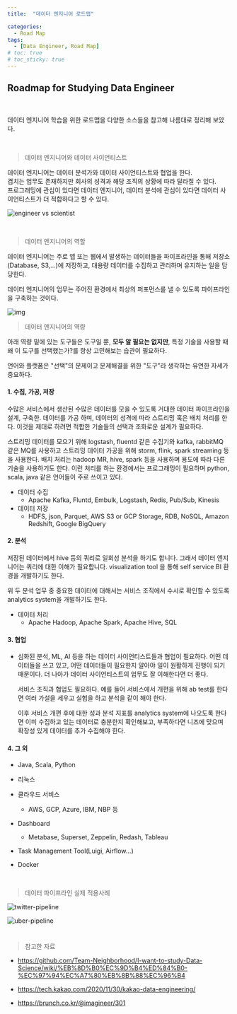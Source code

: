 ```yaml
---
title:  "데이터 엔지니어 로드맵"

categories:
  - Road Map
tags:
  - [Data Engineer, Road Map]
# toc: true
# toc_sticky: true
---
```


## Roadmap for Studying Data Engineer  

<br>


데이터 엔지니어 학습을 위한 로드맵을
다양한 소스들을 참고해 나름대로 정리해 보았다.  

<br>



> 데이터 엔지니어와 데이터 사이언티스트

데이터 엔지니어는 데이터 분석가와 데이터 사이언티스트와 협업을 한다.  
겹치는 업무도 존재하지만 회사의 성격과 해당 조직의 상황에 따라 달라질 수 있다.  
프로그래밍에 관심이 있다면 데이터 엔지니어, 데이터 분석에 관심이 있다면 데이터 사이언티스트가 더 적합하다고 할 수 있다.

![engineer vs scientist](https://tech.kakao.com/wp-content/uploads/2021/03/01-3.png)

<br>



> 데이터 엔지니어의 역할

데이터 엔지니어는 주로 앱 또는 웹에서 발생하는 데이터들을 파이프라인을 통해 저장소(Database, S3,...)에 저장하고, 대용량 데이터를 수집하고 관리하며 유지하는 일을 담당한다.

데이터 엔지니어의 업무는 주어진 환경에서 최상의 퍼포먼스를 낼 수 있도록 파이프라인을 구축하는 것이다.

![img](https://camo.githubusercontent.com/fbb3e684f6561512d457132d5cdf6c74bea2180583916286bf66b0aeefade61c/68747470733a2f2f7777772e64726f70626f782e636f6d2f732f3572307462623374356666636533692f53637265656e73686f74253230323031382d30372d323225323030392e31342e30352e706e673f7261773d31)
<br>



> 데이터 엔지니어의 역량

아래 역량 밑에 있는 도구들은 도구일 뿐, **모두 알 필요는 없지만**, 특정 기술을 사용할 때 왜 이 도구를 선택했는가?를 항상 고민해보는 습관이 필요하다.

언어와 플랫폼은 "선택"의 문제이고 문제해결을 위한 "도구"라 생각하는 유연한 자세가 중요하다.

#### 1. 수집, 가공, 저장

수많은 서비스에서 생산된 수많은 데이터를 모을 수 있도록 거대한 데이터 파이프라인을 설계, 구축한. 데이터를 가공 하며, 데이터의 성격에 따라 스트리밍 혹은 배치 처리를 한다. 이것을 제대로 하려면 적합한 기술들의 선택과 조화로운 설계가 필요하다.

스트리밍 데이터를 모으기 위해 logstash, fluentd 같은 수집기와 kafka, rabbitMQ 같은 MQ를 사용하고 스트리밍 데이터 가공을 위해 storm, flink, spark streaming 등을 사용한다. 배치 처리는 hadoop MR, hive, spark 등을 사용하며 용도에 따라 다른 기술을 사용하기도 한다. 이런 처리를 하는 환경에서는 프로그래밍이 필요하며 python, scala, java 같은 언어들이 주로 쓰이고 있다. 

- 데이터 수집
  - Apache Kafka, Fluntd, Embulk, Logstash, Redis, Pub/Sub, Kinesis
- 데이터 저장
  - HDFS, json, Parquet, AWS S3 or GCP Storage, RDB, NoSQL, Amazon Redshift, Google BigQuery

#### 2. 분석

저장된 데이터에서 hive 등의 쿼리로 일회성 분석을 하기도 합니다. 그래서 데이터 엔지니어는 쿼리에 대한 이해가 필요합니다. visualization tool 을 통해 self service BI 환경을 개발하기도 한다.

위 두 분석 업무 중 중요한 데이터에 대해서는 서비스 조직에서 수시로 확인할 수 있도록 analytics system을 개발하기도 한다.

- 데이터 처리
  - Apache Hadoop, Apache Spark, Apache Hive, SQL

#### 3. 협업

* 심화된 분석, ML, AI 등을 하는 데이터 사이언티스트들과 협업이 필요하다. 어떤 데이터들을 쓰고 있고, 어떤 데이터들이 필요한지 알아야 일이 원활하게 진행이 되기 때문이다. 더 나아가 데이터 사이언티스트의 업무도 잘 이해한다면 더 좋다.

  서비스 조직과 협업도 필요하다. 예를 들어 서비스에서 개편을 위해 ab test를 한다면 여러 가설을 세우고 실험을 하고 분석을 같이 해야 한다.

  이후 서비스 개편 후에 대한 성과 분석 지표를 analytics system에 나오도록 한다면 이미 수집하고 있는 데이터로 충분한지 확인해보고, 부족하다면 니즈에 맞으며 확장성 있게 데이터를 추가 수집해야 한다.

#### 4. 그 외

- Java, Scala, Python

- 리눅스
- 클라우드 서비스
  - AWS, GCP, Azure, IBM, NBP 등
- Dashboard
  - Metabase, Superset, Zeppelin, Redash, Tableau
- Task Management Tool(Luigi, Airflow...)
- Docker



<br>

> 데이터 파이프라인 실제 적용사례

![twitter-pipeline](https://camo.githubusercontent.com/ba1ed6394839f5e7b4ccfc7a96891102c321ad8909e9793cafecaa600e8f7942/68747470733a2f2f7777772e64726f70626f782e636f6d2f732f783668733938306e666135676262692f53637265656e73686f74253230323031382d30372d323225323030392e31362e30382e706e673f7261773d31)

![uber-pipeline](https://camo.githubusercontent.com/ecbf6a48de2e4d33aa07a7cc2534cc121571cf57139c4853f976fc331fc2de4c/68747470733a2f2f7777772e64726f70626f782e636f6d2f732f6a6662387a717071643466743872352f53637265656e73686f74253230323031382d30362d313525323032312e30372e32312e706e673f7261773d31)



#

> 참고한 자료

* https://github.com/Team-Neighborhood/I-want-to-study-Data-Science/wiki/%EB%8D%B0%EC%9D%B4%ED%84%B0-%EC%97%94%EC%A7%80%EB%8B%88%EC%96%B4
* https://tech.kakao.com/2020/11/30/kakao-data-engineering/

* https://brunch.co.kr/@imagineer/301